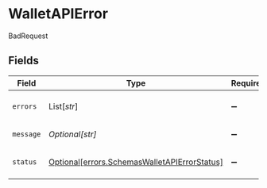 # WalletAPIError

BadRequest


## Fields

| Field                                                                                              | Type                                                                                               | Required                                                                                           | Description                                                                                        | Example                                                                                            |
| -------------------------------------------------------------------------------------------------- | -------------------------------------------------------------------------------------------------- | -------------------------------------------------------------------------------------------------- | -------------------------------------------------------------------------------------------------- | -------------------------------------------------------------------------------------------------- |
| `errors`                                                                                           | List[*str*]                                                                                        | :heavy_minus_sign:                                                                                 | List of errors occurred.                                                                           | ["field1 is not valid","field2 is not valid"]                                                      |
| `message`                                                                                          | *Optional[str]*                                                                                    | :heavy_minus_sign:                                                                                 | Error message descriptor.                                                                          | Error message descriptor.                                                                          |
| `status`                                                                                           | [Optional[errors.SchemasWalletAPIErrorStatus]](../../models/errors/schemaswalletapierrorstatus.md) | :heavy_minus_sign:                                                                                 | HttpStatus of the request : BAD_REQUEST, INTERNAL_SERVER_ERROR.                                    | BAD_REQUEST                                                                                        |